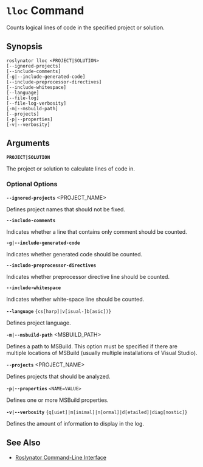 
# `lloc` Command

Counts logical lines of code in the specified project or solution.

## Synopsis

```shell
roslynator lloc <PROJECT|SOLUTION>
[--ignored-projects]
[--include-comments]
[-g|--include-generated-code]
[--include-preprocessor-directives]
[--include-whitespace]
[--language]
[--file-log]
[--file-log-verbosity]
[-m|--msbuild-path]
[--projects]
[-p|--properties]
[-v|--verbosity]
```

## Arguments

**`PROJECT|SOLUTION`**

The project or solution to calculate lines of code in.

### Optional Options

**`--ignored-projects`** <PROJECT_NAME>

Defines project names that should not be fixed.

**`--include-comments`**

Indicates whether a line that contains only comment should be counted.

**`-g|--include-generated-code`**

Indicates whether generated code should be counted.

**`--include-preprocessor-directives`**

Indicates whether preprocessor directive line should be counted.

**`--include-whitespace`**

Indicates whether white-space line should be counted.

**`--language`** `{cs[harp]|v[isual-]b[asic])}`

Defines project language.

**`-m|--msbuild-path`** <MSBUILD_PATH>

Defines a path to MSBuild. This option must be specified if there are multiple locations of MSBuild (usually multiple installations of Visual Studio).

**`--projects`** <PROJECT_NAME>

Defines projects that should be analyzed.

**`-p|--properties`** `<NAME=VALUE>`

Defines one or more MSBuild properties.

**`-v|--verbosity`** `{q[uiet]|m[inimal]|n[ormal]|d[etailed]|diag[nostic]}`

Defines the amount of information to display in the log.

## See Also

* [Roslynator Command-Line Interface](README.md)
